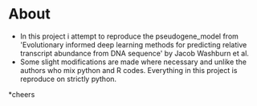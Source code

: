 # About
* In this project i attempt to reproduce the pseudogene_model from 'Evolutionary informed deep learning methods for predicting relative transcript abundance from DNA sequence' by Jacob Washburn et al.
* Some slight modifications are made where necessary and unlike the authors who mix python and R codes. Everything in this project is reproduce on strictly python.


*cheers 
